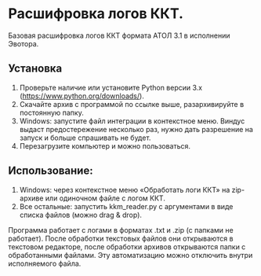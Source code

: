 # Расшифровка логов ККТ.
Базовая расшифровка логов ККТ формата АТОЛ 3.1 в исполнении Эвотора.

## Установка 
1. Проверьте наличие или установите Python версии 3.х (https://www.python.org/downloads/).
2. Скачайте архив с программой по ссылке выше, разархивируйте в постоянную папку.
3. Windows: запустите файл интеграции в контекстное меню. Виндус выдаст предостережение несколько раз, нужно дать разрешение на запуск и больше спрашивать не будет.
4. Перезагрузите компьютер и можно пользоваться.

## Использование:
1. Windows: через контекстное меню «Обработать логи ККТ» на zip-архиве или одиночном файле с логом ККТ.
2. Все остальные: запустить kkm_reader.py с аргументами в виде списка файлов (можно drag & drop).

Программа работает с логами в форматах .txt и .zip (с папками не работает). После обработки текстовых файлов они открываются в текстовом редакторе, после обработки архивов открываются папки с обработанными файлами. Эту автоматизацию можно отключить внутри исполняемого файла.
